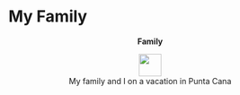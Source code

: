 # My Family
<p align = "center"> 
  <b> Family </b>
</p>

<p align = "center" > 
<img width = "40" height = "40" src=family.jpg><br>
  My family and I on a vacation in Punta Cana
</p>
